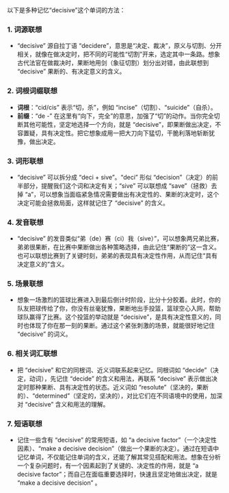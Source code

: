 以下是多种记忆“decisive”这个单词的方法：

### 1. 词源联想
 - “decisive” 源自拉丁语 “decidere”，意思是“决定、裁决”，原义与切割、分开相关，就像在做决定时，把不同的可能性“切割”开来，选定其中一条路。想象古代法官在做裁决时，果断地用剑（象征切割）划分出对错，由此联想到 “decisive” 果断的、有决定意义的含义。

### 2. 词根词缀联想
 - **词根**：“cid/cis” 表示“切，杀”，例如 “incise”（切割）、“suicide”（自杀）。
 - **前缀**：“de -” 在这里有“向下，完全”的意思，加强了“切”的动作。当你完全切断其他可能性，坚定地选择一个方向，就是 “decisive”，即果断做出决定，不容置疑，具有决定性。把它想象成用一把大刀向下猛切，干脆利落地斩断犹豫，做出决定。

### 3. 词形联想
 - “decisive” 可以拆分成 “deci + sive”。“deci” 形似 “decision”（决定）的前半部分，提醒我们这个词和决定有关；“sive” 可以联想成 “save”（拯救）去掉 “a”，可以想象当面临紧急情况需要做出有决定性的、果断的决定时，这个决定可能会拯救局面，这样就记住了 “decisive” 的含义。

### 4. 发音联想
 - “decisive” 的发音类似“弟（de）赛（ci）我（sive）”，可以想象两兄弟比赛，弟弟很果断，在比赛中果断做出各种策略选择，由此记住“果断的”这一含义。也可以联想比赛到了关键时刻，弟弟的表现具有决定性作用，从而记住“具有决定意义的”含义。

### 5. 场景联想
 - 想象一场激烈的篮球比赛进入到最后倒计时阶段，比分十分胶着。此时，你的队友把球传给了你，你没有丝毫犹豫，果断地出手投篮，篮球空心入网，帮助球队赢得了比赛。这个投篮的举动就是 “decisive”，是具有决定性意义的，同时也体现了你在那一刻的果断。通过这个紧张刺激的场景，就能很好地记住 “decisive” 的词义。

### 6. 相关词汇联想
 - 把 “decisive” 和它的同根词、近义词联系起来记忆。同根词如 “decide”（决定，动词），先记住 “decide” 的含义和用法，再联系 “decisive” 表示做出决定时那种果断、具有决定性的状态。近义词如 “resolute”（坚决的，果断的）、“determined”（坚定的，坚决的），对比它们在不同语境中的使用，加深对 “decisive” 含义和用法的理解。

### 7. 短语联想
 - 记住一些含有 “decisive” 的常用短语，如 “a decisive factor”（一个决定性因素）、“make a decisive decision”（做出一个果断的决定）。通过在短语中记忆单词，不仅能记住单词的含义，还能了解其常见搭配和用法。想象在分析一个复杂问题时，有一个因素起到了关键的、决定性的作用，就是 “a decisive factor”；而自己在面临重要选择时，快速且坚定地做出决定，就是 “make a decisive decision”  。 